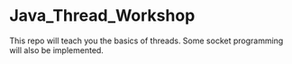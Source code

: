 # Java_Thread_Workshop
This repo will teach you the basics of threads. Some socket programming will also be implemented.
